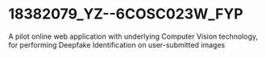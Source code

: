 # 18382079_YZ--6COSC023W_FYP
A pilot online web application with underlying Computer Vision technology, for performing Deepfake Identification on user-submitted images
